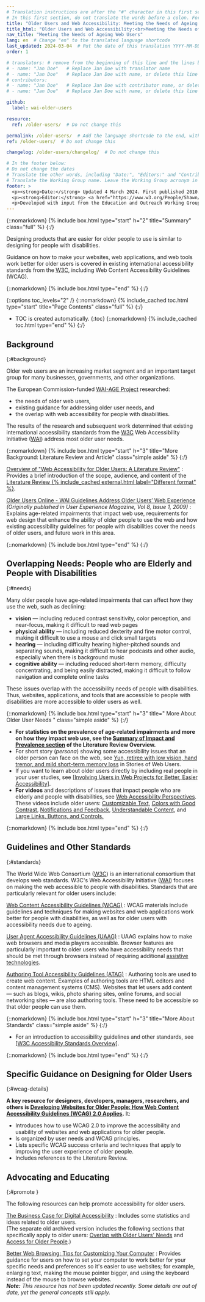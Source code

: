 ```yaml
---
# Translation instructions are after the "#" character in this first section. They are comments that do not show up in the web page. You do not need to translate the instructions after "#".
# In this first section, do not translate the words before a colon. For example, do not translate "title:". Do translate the text after "title:"
title: "Older Users and Web Accessibility: Meeting the Needs of Ageing Web Users"
title_html: "Older Users and Web Accessibility:<br>Meeting the Needs of Ageing Web Users"
nav_title: "Meeting the Needs of Ageing Web Users"
lang: en  # Change "en" to the translated language shortcode
last_updated: 2024-03-04  # Put the date of this translation YYYY-MM-DD (with month in the middle)
order: 1

# translators: # remove from the beginning of this line and the lines below: "# " (the hash sign and the space)
# - name: "Jan Doe"   # Replace Jan Doe with translator name
# - name: "Jan Doe"   # Replace Jan Doe with name, or delete this line if not multiple translators
# contributors:
# - name: "Jan Doe"   # Replace Jan Doe with contributor name, or delete this line if none
# - name: "Jan Doe"   # Replace Jan Doe with name, or delete this line if not multiple contributors

github:
  label: wai-older-users

resource:
  ref: /older-users/  # Do not change this

permalink: /older-users/  # Add the language shortcode to the end, with no slash at the end. For example /path/to/file/fr
ref: /older-users/  # Do not change this

changelog: /older-users/changelog/  # Do not change this

# In the footer below:
# Do not change the dates
# Translate the other words, including "Date:", "Editors:" and "Contributors".
# Translate the Working Group name. Leave the Working Group acronym in English.
footer: >
  <p><strong>Date:</strong> Updated 4 March 2024. First published 2010. CHANGELOG</p>
  <p><strong>Editor:</strong> <a href="https://www.w3.org/People/Shawn/">Shawn Lawton Henry</a>. Contributors: <a href="https://www.w3.org/People/Andrew/" >Andrew Arch</a>, <a href="https://www.w3.org/People/shadi/">Shadi Abou-Zahra</a>, and Vicki Menezes Miller.</p>
  <p>Developed with input from the Education and Outreach Working Group (<a href="https://www.w3.org/WAI/EO/">EOWG</a>). Related to the  <a href="https://www.w3.org/WAI/WAI-AGE/">WAI-AGE Project</a> funded by the European Commission under the 6th Framework.</p>  
---
```


{::nomarkdown}
{% include box.html type="start" h="2" title="Summary" class="full" %}
{:/}

Designing products that are easier for older people to use is similar to designing for people with disabilities.

Guidance on how to make your websites, web applications, and web tools work better for older users is covered in existing international accessibility standards from the <abbr title="World Wide Web Consortium">W3C</abbr>, including Web Content Accessibility Guidelines (WCAG).

{::nomarkdown}
{% include box.html type="end" %}
{:/}

{::options toc_levels="2" /}
{::nomarkdown}
{% include_cached toc.html type="start" title="Page Contents" class="full" %}
{:/}
-   TOC is created automatically.
{:toc}
{::nomarkdown}
{% include_cached toc.html type="end" %}
{:/}

## Background
{:#background}

Older web users are an increasing market segment and an important target group for many businesses, governments, and other organizations.

The European Commission-funded [WAI-AGE Project](https://www.w3.org/WAI/WAI-AGE/) researched:

-   the needs of older web users,
-   existing guidance for addressing older user needs, and
-   the overlap with web accessibility for people with disabilities.

The results of the research and subsequent work determined that existing international accessibility standards from the [W3C](https://www.w3.org) Web Accessibility Initiative ([WAI](https://www.w3.org/WAI/)) address most older user needs.

{::nomarkdown}
{% include box.html type="start" h="3" title="More Background: Literature Review and Article" class="simple aside" %}
{:/}

[Overview of "Web Accessibility for Older Users: A Literature Review"](/older-users/literature/)
: Provides a brief introduction of the scope, audience, and content of the [Literature Review {% include_cached external.html label="Different format" %}](https://www.w3.org/TR/wai-age-literature/).

[Older Users Online - WAI Guidelines Address Older Users’ Web Experience](https://www.w3.org/WAI/posts/2009/older-users-online)<br /><cite>(Originally published in User Experience Magazine, Vol 8, Issue 1, 2009)</cite>
: Explains age-related impairments that impact web use, requirements for web design that enhance the ability of older people to use the web and how existing accessibility guidelines for people with disabilities cover the needs of older users, and future work in this area.

{::nomarkdown}
{% include box.html type="end" %}
{:/}

## Overlapping Needs: People who are Elderly and People with Disabilities
{:#needs}

Many older people have age-related impairments that can affect how they use the web, such as declining:

-   **vision** — including reduced contrast sensitivity, color perception, and near-focus, making it difficult to read web pages
-   **physical ability** — including reduced dexterity and fine motor control, making it difficult to use a mouse and click small targets
-   **hearing** — including difficulty hearing higher-pitched sounds and separating sounds, making it difficult to hear podcasts and other audio, especially when there is background music
-   **cognitive ability** — including reduced short-term memory, difficulty concentrating, and being easily distracted, making it difficult to follow navigation and complete online tasks

These issues overlap with the accessibility needs of people with disabilities. Thus, websites, applications, and tools that are accessible to people with disabilities are more accessible to older users as well.

{::nomarkdown}
{% include box.html type="start" h="3" title=" More About Older User Needs " class="simple aside" %}
{:/}

-   **For statistics on the prevalence of age-related impairments and more on how they impact web use, see the [Summary of Impact and Prevalence section](/older-users/literature/#summary) of the Literature Review Overview.**
-   For short story (_persona_) showing some accessibility issues that an older person can face on the web, see [Yun, retiree with low vision, hand tremor, and mild short-term memory loss](/people-use-web/user-stories/archived/#retiree) in Stories of Web Users.
-   If you want to learn about older users directly by including real people in your user studies, see [[Involving Users in Web Projects for Better, Easier Accessibility]](/planning/involving-users/).
-   **For videos** and descriptions of issues that impact people who are elderly and people with disabilities, see [Web Accessibility Perspectives](/perspective-videos/). These videos include older users: [Customizable Text](/perspective-videos/customizable/), [Colors with Good Contrast](/perspective-videos/contrast/), [Notifications and Feedback](/perspective-videos/notifications/), [Understandable Content](/perspective-videos/understandable/), and [Large Links, Buttons, and Controls.](/perspective-videos/controls/)

{::nomarkdown}
{% include box.html type="end" %}
{:/}

## Guidelines and Other Standards
{:#standards}

The World Wide Web Consortium ([W3C](https://www.w3.org/Consortium/)) is an international consortium that develops web standards. W3C's Web Accessibility Initiative ([WAI](https://www.w3.org/WAI/)) focuses on making the web accessible to people with disabilities. Standards that are particularly relevant for older users include:

[Web Content Accessibility Guidelines (WCAG)](/standards-guidelines/wcag/)
: WCAG materials include guidelines and techniques for making websites and web applications work better for people with disabilities, as well as for older users with accessibility needs due to ageing.

[User Agent Accessibility Guidelines (UAAG)](/standards-guidelines/uaag/)
: UAAG explains how to make web browsers and media players accessible. Browser features are particularly important to older users who have accessibility needs that should be met through browsers instead of requiring additional [assistive technologies](/planning/involving-users/#at).

[Authoring Tool Accessibility Guidelines (ATAG)](/standards-guidelines/atag/)
: Authoring tools are used to create web content. Examples of authoring tools are HTML editors and content management systems (CMS). Websites that let users add content &mdash; such as blogs, wikis, photo sharing sites, online forums, and social networking sites &mdash; are also authoring tools. These need to be accessible so that older people can use them.

{::nomarkdown}
{% include box.html type="start" h="3" title="More About Standards" class="simple aside" %}
{:/}

-   For an introduction to accessibility guidelines and other standards, see [[W3C Accessibility Standards Overview]](/standards-guidelines/).

{::nomarkdown}
{% include box.html type="end" %}
{:/}

## Specific Guidance on Designing for Older Users
{:#wcag-details}

**A key resource for designers, developers, managers, researchers, and others is [Developing Websites for Older People: How Web Content Accessibility Guidelines (WCAG) 2.0 Applies](/older-users/developing/).** It:

-   Introduces how to use WCAG 2.0 to improve the accessibility and usability of websites and web applications for older people.
-   Is organized by user needs and WCAG principles.
-   Lists specific WCAG success criteria and techniques that apply to improving the user experience of older people.
-   Includes references to the Literature Review.

## Advocating and Educating
{:#promote }

The following resources can help promote accessibility for older users.

<!-- @@ add back when updated
["Web Accessibility for Older Users" Presentation](https://www.w3.org/WAI/presentations/ageing/)  
: Presents the changing worldwide demographics, the prevalence and impact of age-related limitations and older people's use of the web, some requirements of older users, and the role of WAI accessibility guidelines in meeting these requirements.
-->

[The Business Case for Digital Accessibility](/business-case/)
: Includes some statistics and ideas related to older users.\
(The separate old archived version includes the following sections that specifically apply to older users: [Overlap with Older Users' Needs](/WAI/business-case/archive/soc.php#older) and [Access for Older People](/WAI/business-case/archive/soc.php#of).)

[Better Web Browsing: Tips for Customizing Your Computer](https://www.w3.org/WAI/users/browsing)
: Provides guidance for users on how to set your computer to work better for your specific needs and preferences so it's easier to use websites; for example, enlarging text, making the mouse pointer bigger, and using the keyboard instead of the mouse to browse websites.\
_**Note:** This resource has not been updated recently. Some details are out of date, yet the general concepts still apply._